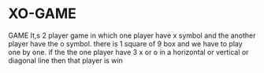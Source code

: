 # XO-GAME
GAME
It,s 2 player game in which one player have x symbol and the another player have the o symbol. there is 1 square of 9 box and we have to play one by one. if the the one player have 3 x or o in a horizontal or vertical or diagonal  line then that player is win 
